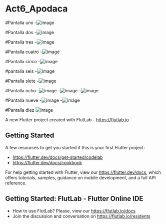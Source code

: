 # Act6_Apodaca

#Pantalla uno
-![image](https://github.com/user-attachments/assets/6a2ea681-30e4-4dab-b1c6-3220e1f0d8cc)

#Pantalla dos
-![image](https://github.com/user-attachments/assets/0aa52dc1-d487-497c-a0de-dc50194db419)

#Pantalla tres
-![image](https://github.com/user-attachments/assets/b58afb14-7c11-42ca-88c2-250ef3cd9e1c)

#Pantalla cuatro
-![image](https://github.com/user-attachments/assets/0803aa66-b716-4ac1-b201-112e818ffb7d)

#Pantalla cinco
-![image](https://github.com/user-attachments/assets/17896629-5765-4142-b6cc-a29ac7201e49)

#pantalla seis
-![image](https://github.com/user-attachments/assets/4d03c495-ad29-443e-8254-2a0ca4203cd9)

#Pantalla siete
-![image](https://github.com/user-attachments/assets/95a92080-08e7-46e4-82e9-40b2d795b505)

#Pantalla ocho
-![image](https://github.com/user-attachments/assets/b2cd210b-ba8e-4b11-8cc6-61ce441274f3)
-![image](https://github.com/user-attachments/assets/cb3437a8-54c4-41b3-b2b8-056f68f2f18e)
-![image](https://github.com/user-attachments/assets/0533ebb3-bb0c-425b-a2fd-fc9e290158f6)



#Pantalla nueve
-![image](https://github.com/user-attachments/assets/47ba5c77-cfc8-4c4b-8d84-a2d928e0f4a2)
-![image](https://github.com/user-attachments/assets/4782b2bf-767f-4dfe-aa45-3002981c12b4)

#Pantalla diez
![image](https://github.com/user-attachments/assets/b6003e79-d2fc-4fda-9782-8d5141927f1f)


A new Flutter project created with FlutLab - https://flutlab.io

## Getting Started

A few resources to get you started if this is your first Flutter project:

- https://flutter.dev/docs/get-started/codelab
- https://flutter.dev/docs/cookbook

For help getting started with Flutter, view our
https://flutter.dev/docs, which offers tutorials,
samples, guidance on mobile development, and a full API reference.

## Getting Started: FlutLab - Flutter Online IDE

- How to use FlutLab? Please, view our https://flutlab.io/docs
- Join the discussion and conversation on https://flutlab.io/residents
